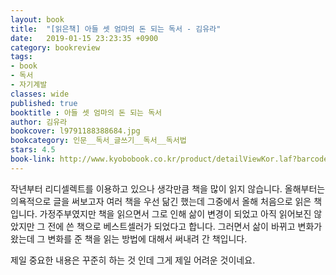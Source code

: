 ```yaml
---
layout: book
title:  "[읽은책] 아들 셋 엄마의 돈 되는 독서 - 김유라"
date:   2019-01-15 23:23:35 +0900
category: bookreview
tags:
- book
- 독서
- 자기계발
classes: wide
published: true
booktitle : 아들 셋 엄마의 돈 되는 독서 
author: 김유라
bookcover: l9791188388684.jpg
bookcategory: 인문__독서_글쓰기__독서__독서법 
stars: 4.5
book-link: http://www.kyobobook.co.kr/product/detailViewKor.laf?barcode=9791188388684
---
```




작년부터 리디셀렉트를 이용하고 있으나 생각만큼 책을 많이 읽지 않습니다. 올해부터는 의욕적으로 글을 써보고자 여러 책을 우선 닮긴 했는데 그중에서 올해 처음으로 읽은 책입니다.
가정주부였지만 책을 읽으면서 그로 인해 삶이 변경이 되었고 아직 읽어보진 않았지만 그 전에 쓴 책으로 베스트셀러가 되었다고 합니다. 그러면서 삶이 바뀌고 변화가 왔는데 그 변화를 준 책을 읽는 방법에 대해서 써내려 간 책입니다.

제일 중요한 내용은 꾸준히 하는 것 인데 그게 제일 어려운 것이네요.